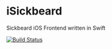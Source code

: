 iSickbeard
==========

Sickbeard iOS Frontend written in Swift

[![Build Status](https://ship.io/jobs/2dK80BBc5fLvvNdA/build_status.png)](https://ship.io/jobs/2dK80BBc5fLvvNdA)
